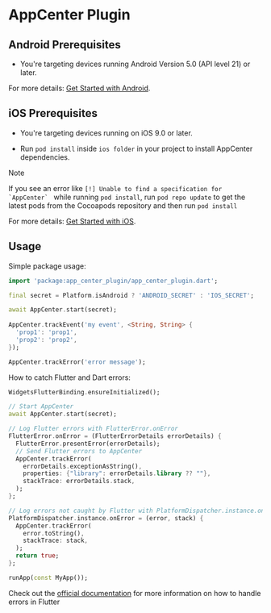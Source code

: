 # AppCenter Plugin

## Android Prerequisites

* You're targeting devices running Android Version 5.0 (API level 21) or later.

For more details: [Get Started with Android](https://docs.microsoft.com/en-us/appcenter/sdk/getting-started/android).

## iOS Prerequisites

* You're targeting devices running on iOS 9.0 or later.

* Run `pod install` inside `ios folder` in your project to install AppCenter dependencies.

> [!NOTE]
> If you see an error like ```[!] Unable to find a specification for `AppCenter` ``` while running `pod install`, run `pod repo update` to get the latest pods from the Cocoapods repository and then run `pod install`

For more details: [Get Started with iOS](https://docs.microsoft.com/en-us/appcenter/sdk/getting-started/ios).

## Usage

Simple package usage:

```dart
import 'package:app_center_plugin/app_center_plugin.dart';

final secret = Platform.isAndroid ? 'ANDROID_SECRET' : 'IOS_SECRET';

await AppCenter.start(secret);
  
AppCenter.trackEvent('my event', <String, String> {
  'prop1': 'prop1',
  'prop2': 'prop2',
});

AppCenter.trackError('error message');
```

How to catch Flutter and Dart errors:

```dart
WidgetsFlutterBinding.ensureInitialized();

// Start AppCenter
await AppCenter.start(secret);

// Log Flutter errors with FlutterError.onError
FlutterError.onError = (FlutterErrorDetails errorDetails) {
  FlutterError.presentError(errorDetails);
  // Send Flutter errors to AppCenter
  AppCenter.trackError(
    errorDetails.exceptionAsString(),
    properties: {"library": errorDetails.library ?? ""},
    stackTrace: errorDetails.stack,
  );
};

// Log errors not caught by Flutter with PlatformDispatcher.instance.onError
PlatformDispatcher.instance.onError = (error, stack) {
  AppCenter.trackError(
    error.toString(),
    stackTrace: stack,
  );
  return true;
};

runApp(const MyApp());
```

Check out the [official documentation](https://docs.flutter.dev/testing/errors) for more information on how to handle errors in Flutter 
